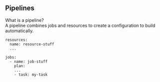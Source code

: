 ## Pipelines

What is a pipeline?
<br>
A pipeline combines jobs and resources to create a configuration to build automatically.
<br>
```
resources:
  name: resource-stuff
  ...

jobs:
  - name: job-stuff
    plan:
    ...
    - task: my-task

```
